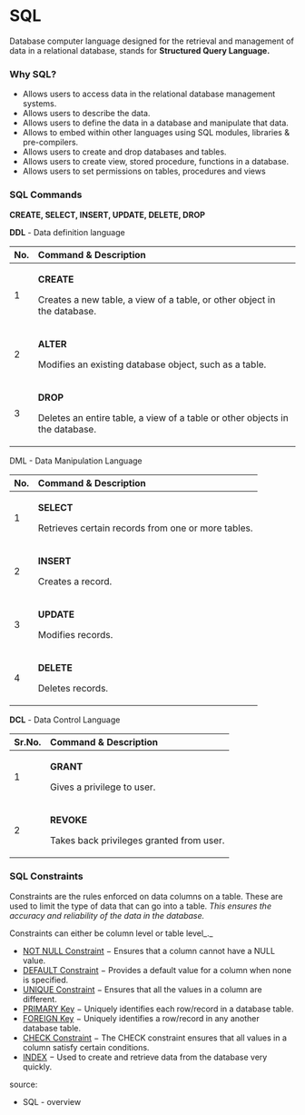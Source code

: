 # SQL

Database computer language designed for the retrieval and management of data in a relational database, stands for **Structured Query Language.**

### Why SQL?

* Allows users to access data in the relational database management systems.
* Allows users to describe the data.
* Allows users to define the data in a database and manipulate that data.
* Allows to embed within other languages using SQL modules, libraries & pre-compilers.
* Allows users to create and drop databases and tables.
* Allows users to create view, stored procedure, functions in a database.
* Allows users to set permissions on tables, procedures and views

### SQL Commands

**CREATE, SELECT, INSERT, UPDATE, DELETE, DROP**

**DDL** - Data definition language

<table>
  <thead>
    <tr>
      <th style="text-align:left">No.</th>
      <th style="text-align:left">Command &amp; Description</th>
    </tr>
  </thead>
  <tbody>
    <tr>
      <td style="text-align:left">1</td>
      <td style="text-align:left">
        <p><b>CREATE</b>
        </p>
        <p>Creates a new table, a view of a table, or other object in the database.</p>
      </td>
    </tr>
    <tr>
      <td style="text-align:left">2</td>
      <td style="text-align:left">
        <p><b>ALTER</b>
        </p>
        <p>Modifies an existing database object, such as a table.</p>
      </td>
    </tr>
    <tr>
      <td style="text-align:left">3</td>
      <td style="text-align:left">
        <p><b>DROP</b>
        </p>
        <p>Deletes an entire table, a view of a table or other objects in the database.</p>
      </td>
    </tr>
  </tbody>
</table>

DML - Data Manipulation Language

<table>
  <thead>
    <tr>
      <th style="text-align:left">No.</th>
      <th style="text-align:left">Command &amp; Description</th>
    </tr>
  </thead>
  <tbody>
    <tr>
      <td style="text-align:left">1</td>
      <td style="text-align:left">
        <p><b>SELECT</b>
        </p>
        <p>Retrieves certain records from one or more tables.</p>
      </td>
    </tr>
    <tr>
      <td style="text-align:left">2</td>
      <td style="text-align:left">
        <p><b>INSERT</b>
        </p>
        <p>Creates a record.</p>
      </td>
    </tr>
    <tr>
      <td style="text-align:left">3</td>
      <td style="text-align:left">
        <p><b>UPDATE</b>
        </p>
        <p>Modifies records.</p>
      </td>
    </tr>
    <tr>
      <td style="text-align:left">4</td>
      <td style="text-align:left">
        <p><b>DELETE</b>
        </p>
        <p>Deletes records.</p>
      </td>
    </tr>
  </tbody>
</table>

**DCL** - Data Control Language

<table>
  <thead>
    <tr>
      <th style="text-align:left">Sr.No.</th>
      <th style="text-align:left">Command &amp; Description</th>
    </tr>
  </thead>
  <tbody>
    <tr>
      <td style="text-align:left">1</td>
      <td style="text-align:left">
        <p><b>GRANT</b>
        </p>
        <p>Gives a privilege to user.</p>
      </td>
    </tr>
    <tr>
      <td style="text-align:left">2</td>
      <td style="text-align:left">
        <p><b>REVOKE</b>
        </p>
        <p>Takes back privileges granted from user.</p>
      </td>
    </tr>
  </tbody>
</table>

### SQL Constraints

Constraints are the rules enforced on data columns on a table. These are used to limit the type of data that can go into a table. _This ensures the accuracy and reliability of the data in the database._

Constraints can either be column level or table level_._

* [NOT NULL Constraint](https://www.tutorialspoint.com/sql/sql-not-null.htm) − Ensures that a column cannot have a NULL value.
* [DEFAULT Constraint](https://www.tutorialspoint.com/sql/sql-default.htm) − Provides a default value for a column when none is specified.
* [UNIQUE Constraint](https://www.tutorialspoint.com/sql/sql-unique.htm) − Ensures that all the values in a column are different.
* [PRIMARY Key](https://www.tutorialspoint.com/sql/sql-primary-key.htm) − Uniquely identifies each row/record in a database table.
* [FOREIGN Key](https://www.tutorialspoint.com/sql/sql-foreign-key.htm) − Uniquely identifies a row/record in any another database table.
* [CHECK Constraint](https://www.tutorialspoint.com/sql/sql-check.htm) − The CHECK constraint ensures that all values in a column satisfy certain conditions.
* [INDEX](https://www.tutorialspoint.com/sql/sql-index.htm) − Used to create and retrieve data from the database very quickly.



source: 

* SQL - overview 

